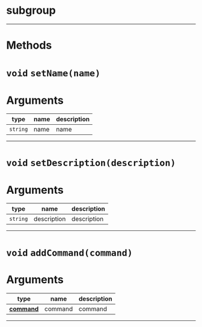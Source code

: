 # subgroup


---
# Methods
# `void` `setName(name)`
# Arguments
| type  | name | description |
| ----  | ---- | ----------- |
| `string` | name  |name  |

---
# `void` `setDescription(description)`
# Arguments
| type  | name | description |
| ----  | ---- | ----------- |
| `string` | description  |description  |

---
# `void` `addCommand(command)`
# Arguments
| type  | name | description |
| ----  | ---- | ----------- |
| **[command](https://github.com/devonium/gm-discordAPI/blob/doc/command.md#command)** | command  |command  |

---
